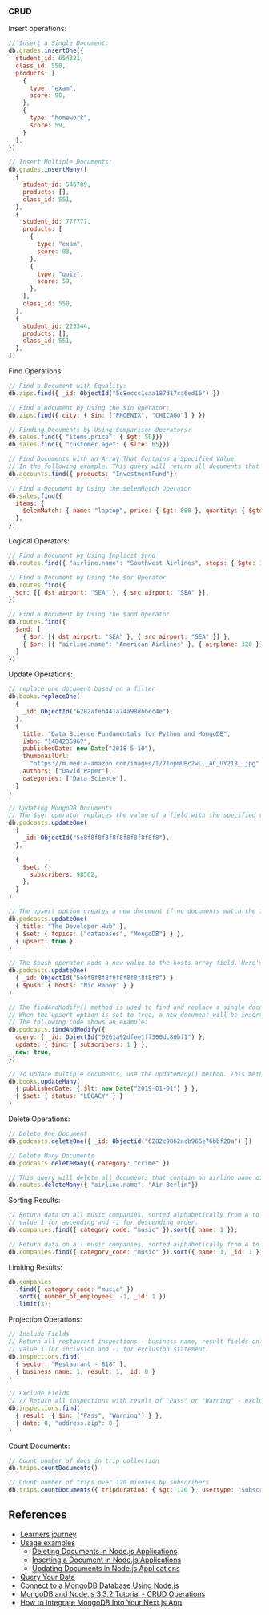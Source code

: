### CRUD 
Insert operations: 
```js
// Insert a Single Document: 
db.grades.insertOne({
  student_id: 654321,
  class_id: 550,
  products: [
    {
      type: "exam",
      score: 90,
    },
    {
      type: "homework",
      score: 59,
    }
  ],
})

// Insert Multiple Documents:
db.grades.insertMany([
  {
    student_id: 546789,
    products: [],
    class_id: 551,
  },
  {
    student_id: 777777,
    products: [
      {
        type: "exam",
        score: 83,
      },
      {
        type: "quiz",
        score: 59,
      },
    ],
    class_id: 550,
  },
  {
    student_id: 223344,
    products: [],
    class_id: 551,
  },
])
```

Find Operations: 
```js
// Find a Document with Equality:
db.zips.find({ _id: ObjectId("5c8eccc1caa187d17ca6ed16") })

// Find a Document by Using the $in Operator:
db.zips.find({ city: { $in: ["PHOENIX", "CHICAGO"] } })

// Finding Documents by Using Comparison Operators:
db.sales.find({ "items.price": { $gt: 50}})
db.sales.find({ "customer.age": { $lte: 65}})

// Find Documents with an Array That Contains a Specified Value
// In the following example, This query will return all documents that contain InvestmentFund as a scalar value and as an array element within the "products" field.
db.accounts.find({ products: "InvestmentFund"})

// Find a Document by Using the $elemMatch Operator
db.sales.find({
  items: {
    $elemMatch: { name: "laptop", price: { $gt: 800 }, quantity: { $gte: 1 } },
  },
})
```

Logical Operators:
```js
// Find a Document by Using Implicit $and
db.routes.find({ "airline.name": "Southwest Airlines", stops: { $gte: 1 } })

// Find a Document by Using the $or Operator
db.routes.find({
  $or: [{ dst_airport: "SEA" }, { src_airport: "SEA" }],
})

// Find a Document by Using the $and Operator
db.routes.find({
  $and: [
    { $or: [{ dst_airport: "SEA" }, { src_airport: "SEA" }] },
    { $or: [{ "airline.name": "American Airlines" }, { airplane: 320 }] },
  ]
})
```

Update Operations: 
```js
// replace one document based on a filter
db.books.replaceOne(
  {
    _id: ObjectId("6282afeb441a74a98dbbec4e"),
  },
  {
    title: "Data Science Fundamentals for Python and MongoDB",
    isbn: "1484235967",
    publishedDate: new Date("2018-5-10"),
    thumbnailUrl:
      "https://m.media-amazon.com/images/I/71opmUBc2wL._AC_UY218_.jpg",
    authors: ["David Paper"],
    categories: ["Data Science"],
  }
)

// Updating MongoDB Documents
// The $set operator replaces the value of a field with the specified value, as shown in the following code:
db.podcasts.updateOne(
  {
    _id: ObjectId("5e8f8f8f8f8f8f8f8f8f8f8"),
  },

  {
    $set: {
      subscribers: 98562,
    },
  }
)

// The upsert option creates a new document if no documents match the filtered criteria. Here's an example:
db.podcasts.updateOne(
  { title: "The Developer Hub" },
  { $set: { topics: ["databases", "MongoDB"] } },
  { upsert: true }
)

// The $push operator adds a new value to the hosts array field. Here's an example:
db.podcasts.updateOne(
  { _id: ObjectId("5e8f8f8f8f8f8f8f8f8f8f8") },
  { $push: { hosts: "Nic Raboy" } }
)

// The findAndModify() method is used to find and replace a single document in MongoDB. It accepts a filter document, a replacement document, and an optional options object. 
// When the upsert option is set to true, a new document will be inserted if one does not already exist. For existing documents, the upsert option will cause the document to be updated.
// The following code shows an example:
db.podcasts.findAndModify({
  query: { _id: ObjectId("6261a92dfee1ff300dc80bf1") },
  update: { $inc: { subscribers: 1 } },
  new: true,
})

// To update multiple documents, use the updateMany() method. This method accepts a filter document, an update document, and an optional options object. The following code shows an example:
db.books.updateMany(
  { publishedDate: { $lt: new Date("2019-01-01") } },
  { $set: { status: "LEGACY" } }
)
```

Delete Operations: 
```js
// Delete One Document
db.podcasts.deleteOne({ _id: Objectid("6282c9862acb966e76bbf20a") })

// Delete Many Documents
db.podcasts.deleteMany({ category: "crime" })

// This query will delete all documents that contain an airline name of Air Berlin.
db.routes.deleteMany({ "airline.name": "Air Berlin"})
```

Sorting Results: 
```js
// Return data on all music companies, sorted alphabetically from A to Z.
// value 1 for ascending and -1 for descending order.
db.companies.find({ category_code: "music" }).sort({ name: 1 });

// Return data on all music companies, sorted alphabetically from A to Z. Ensure consistent sort order
db.companies.find({ category_code: "music" }).sort({ name: 1, _id: 1 });
```

Limiting Results: 
```js
db.companies
  .find({ category_code: "music" })
  .sort({ number_of_employees: -1, _id: 1 })
  .limit(3);
```
Projection Operations: 
```js
// Include Fields
// Return all restaurant inspections - business name, result fields only
// value 1 for inclusion and -1 for exclusion statement.
db.inspections.find(
  { sector: "Restaurant - 818" },
  { business_name: 1, result: 1, _id: 0 }
)

// Exclude Fields
// // Return all inspections with result of "Pass" or "Warning" - exclude date and zip code
db.inspections.find(
  { result: { $in: ["Pass", "Warning"] } },
  { date: 0, "address.zip": 0 }
)
```

Count Documents: 
```js
// Count number of docs in trip collection
db.trips.countDocuments()

// Count number of trips over 120 minutes by subscribers
db.trips.countDocuments({ tripduration: { $gt: 120 }, usertype: "Subscriber" })
```

## References 
- [Learners journey](https://learn.mongodb.com/pages/learners-journey)
- [Usage examples](https://www.mongodb.com/docs/drivers/node/current/usage-examples/)
    - [Deleting Documents in Node.js Applications](https://learn.mongodb.com/learn/course/mongodb-crud-operations-in-nodejs/lesson-5-deleting-documents-in-nodejs-applications/learn?client=customer&page=2)
    - [Inserting a Document in Node.js Applications](https://learn.mongodb.com/learn/course/mongodb-crud-operations-in-nodejs/lesson-2-inserting-a-document-in-nodejs-applications/learn?client=customer&page=2)
    - [Updating Documents in Node.js Applications](https://learn.mongodb.com/learn/course/mongodb-crud-operations-in-nodejs/lesson-4-updating-documents-in-nodejs-applications/learn?client=customer&page=2)
- [Query Your Data](https://www.mongodb.com/docs/compass/current/query/filter/)
- [Connect to a MongoDB Database Using Node.js](https://www.mongodb.com/developer/languages/javascript/node-connect-mongodb/)
- [MongoDB and Node.js 3.3.2 Tutorial - CRUD Operations](https://www.mongodb.com/developer/languages/javascript/node-crud-tutorial-3-3-2/)
- [How to Integrate MongoDB Into Your Next.js App](https://www.mongodb.com/developer/languages/javascript/nextjs-with-mongodb/)